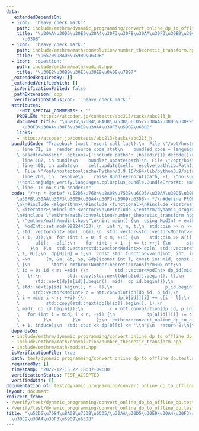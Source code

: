 ```yaml
---
data:
  _extendedDependsOn:
  - icon: ':heavy_check_mark:'
    path: include/emthrm/dynamic_programming/convert_online_dp_to_offline_dp.hpp
    title: "\u30AA\u30D5\u30E9\u30A4\u30F3\u30FB\u30AA\u30F3\u30E9\u30A4\u30F3\u5909\
      \u63DB"
  - icon: ':heavy_check_mark:'
    path: include/emthrm/math/convolution/number_theoretic_transform.hpp
    title: "\u6570\u8AD6\u5909\u63DB"
  - icon: ':question:'
    path: include/emthrm/math/modint.hpp
    title: "\u30E2\u30B8\u30E5\u30E9\u8A08\u7B97"
  _extendedRequiredBy: []
  _extendedVerifiedWith: []
  _isVerificationFailed: false
  _pathExtension: cpp
  _verificationStatusIcon: ':heavy_check_mark:'
  attributes:
    '*NOT_SPECIAL_COMMENTS*': ''
    PROBLEM: https://atcoder.jp/contests/abc213/tasks/abc213_h
    document_title: "\u52D5\u7684\u8A08\u753B\u6CD5/\u30AA\u30D5\u30E9\u30A4\u30F3\
      \u30FB\u30AA\u30F3\u30E9\u30A4\u30F3\u5909\u63DB"
    links:
    - https://atcoder.jp/contests/abc213/tasks/abc213_h
  bundledCode: "Traceback (most recent call last):\n  File \"/opt/hostedtoolcache/Python/3.9.16/x64/lib/python3.9/site-packages/onlinejudge_verify/documentation/build.py\"\
    , line 71, in _render_source_code_stat\n    bundled_code = language.bundle(stat.path,\
    \ basedir=basedir, options={'include_paths': [basedir]}).decode()\n  File \"/opt/hostedtoolcache/Python/3.9.16/x64/lib/python3.9/site-packages/onlinejudge_verify/languages/cplusplus.py\"\
    , line 187, in bundle\n    bundler.update(path)\n  File \"/opt/hostedtoolcache/Python/3.9.16/x64/lib/python3.9/site-packages/onlinejudge_verify/languages/cplusplus_bundle.py\"\
    , line 401, in update\n    self.update(self._resolve(pathlib.Path(included), included_from=path))\n\
    \  File \"/opt/hostedtoolcache/Python/3.9.16/x64/lib/python3.9/site-packages/onlinejudge_verify/languages/cplusplus_bundle.py\"\
    , line 260, in _resolve\n    raise BundleErrorAt(path, -1, \"no such header\"\
    )\nonlinejudge_verify.languages.cplusplus_bundle.BundleErrorAt: emthrm/dynamic_programming/convert_online_dp_to_offline_dp.hpp:\
    \ line -1: no such header\n"
  code: "/*\n * @brief \u52D5\u7684\u8A08\u753B\u6CD5/\u30AA\u30D5\u30E9\u30A4\u30F3\
    \u30FB\u30AA\u30F3\u30E9\u30A4\u30F3\u5909\u63DB\n */\n#define PROBLEM \"https://atcoder.jp/contests/abc213/tasks/abc213_h\"\
    \n\n#include <algorithm>\n#include <functional>\n#include <iostream>\n#include\
    \ <iterator>\n#include <vector>\n\n#include \"emthrm/dynamic_programming/convert_online_dp_to_offline_dp.hpp\"\
    \n#include \"emthrm/math/convolution/number_theoretic_transform.hpp\"\n#include\
    \ \"emthrm/math/modint.hpp\"\n\nint main() {\n  using ModInt = emthrm::MInt<0>;\n\
    \  ModInt::set_mod(998244353);\n  int n, m, t;\n  std::cin >> n >> m >> t;\n \
    \ std::vector<int> a(m), b(m);\n  std::vector<std::vector<ModInt>> p(m, std::vector<ModInt>(t\
    \ + 1, 0));\n  for (int i = 0; i < m; ++i) {\n    std::cin >> a[i] >> b[i];\n\
    \    --a[i]; --b[i];\n    for (int j = 1; j <= t; ++j) {\n      std::cin >> p[i][j];\n\
    \    }\n  }\n  std::vector<std::vector<ModInt>> dp(n, std::vector<ModInt>(t +\
    \ 1, 0));\n  dp[0][0] = 1;\n  const std::function<void(int, int, int)> induce\
    \ =\n      [m, &a, &b, &p, &dp](const int l, const int mid, const int r) -> void\
    \ {\n        static emthrm::NumberTheoreticTransform<0> ntt;\n        for (int\
    \ id = 0; id < m; ++id) {\n          std::vector<ModInt> dp_id(mid - l), p_id(r\
    \ - l);\n          std::copy(std::next(dp[a[id]].begin(), l),\n              \
    \      std::next(dp[a[id]].begin(), mid), dp_id.begin());\n          std::copy(p[id].begin(),\
    \ std::next(p[id].begin(), r - l),\n                    p_id.begin());\n     \
    \     std::vector<ModInt> c = ntt.convolution(dp_id, p_id);\n          for (int\
    \ i = mid; i < r; ++i) {\n            dp[b[id]][i] += c[i - l];\n          }\n\
    \          std::copy(std::next(dp[b[id]].begin(), l),\n                    std::next(dp[b[id]].begin(),\
    \ mid), dp_id.begin());\n          c = ntt.convolution(dp_id, p_id);\n       \
    \   for (int i = mid; i < r; ++i) {\n            dp[a[id]][i] += c[i - l];\n \
    \         }\n        }\n      };\n  emthrm::convert_online_dp_to_offline_dp(t\
    \ + 1, induce);\n  std::cout << dp[0][t] << '\\n';\n  return 0;\n}\n"
  dependsOn:
  - include/emthrm/dynamic_programming/convert_online_dp_to_offline_dp.hpp
  - include/emthrm/math/convolution/number_theoretic_transform.hpp
  - include/emthrm/math/modint.hpp
  isVerificationFile: true
  path: test/dynamic_programming/convert_online_dp_to_offline_dp.test.cpp
  requiredBy: []
  timestamp: '2022-12-15 22:18:37+09:00'
  verificationStatus: TEST_ACCEPTED
  verifiedWith: []
documentation_of: test/dynamic_programming/convert_online_dp_to_offline_dp.test.cpp
layout: document
redirect_from:
- /verify/test/dynamic_programming/convert_online_dp_to_offline_dp.test.cpp
- /verify/test/dynamic_programming/convert_online_dp_to_offline_dp.test.cpp.html
title: "\u52D5\u7684\u8A08\u753B\u6CD5/\u30AA\u30D5\u30E9\u30A4\u30F3\u30FB\u30AA\u30F3\
  \u30E9\u30A4\u30F3\u5909\u63DB"
---
```

